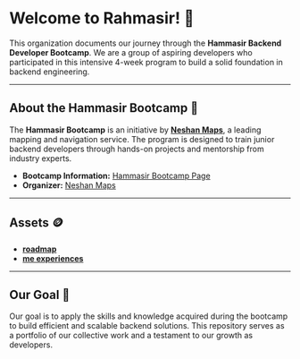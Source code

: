 # Welcome to Rahmasir! 👋

This organization documents our journey through the **Hammasir Backend Developer Bootcamp**. We are a group of aspiring developers who participated in this intensive 4-week program to build a solid foundation in backend engineering.

---

## About the Hammasir Bootcamp 🚀

The **Hammasir Bootcamp** is an initiative by **[Neshan Maps](https://neshan.org/)**, a leading mapping and navigation service. The program is designed to train junior backend developers through hands-on projects and mentorship from industry experts.

* **Bootcamp Information:** [Hammasir Bootcamp Page](https://neshan.org/life/hammasir_bootcamp/)
* **Organizer:** [Neshan Maps](https://neshan.org/)

---

## Assets 🪙

* **[roadmap](https://docs.google.com/spreadsheets/d/1P0yw116j3-e04XB8FrZn2kJ8Ic9FK_VQgqM4G--4ylM/edit?usp=sharing)**
* **[me experiences](https://omigo.ir/r/c6a9)**

---

## Our Goal 🎯

Our goal is to apply the skills and knowledge acquired during the bootcamp to build efficient and scalable backend solutions. This repository serves as a portfolio of our collective work and a testament to our growth as developers.
